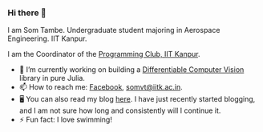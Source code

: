 ### Hi there 👋

<!--
**SomTambe/SomTambe** is a ✨ _special_ ✨ repository because its `README.md` (this file) appears on your GitHub profile.

Here are some ideas to get you started:

- 🔭 I’m currently working on ...
- 🌱 I’m currently learning ...
- 👯 I’m looking to collaborate on ...
- 🤔 I’m looking for help with ...
- 💬 Ask me about ...
- 📫 How to reach me: ...
- 😄 Pronouns: ...
- ⚡ Fun fact: ...
-->

I am Som Tambe. Undergraduate student majoring in Aerospace Engineering. IIT Kanpur.

I am the Coordinator of the [Programming Club, IIT Kanpur](https://pclub.in/).

- 🔭 I’m currently working on building a [Differentiable Computer Vision](https://somtambe.github.io/blogs/summer_21/) library in pure Julia.
- 📫 How to reach me: [Facebook](https://facebook.com/tambesom), [somvt@iitk.ac.in](mailto:somvt@iitk.ac.in).
- 🖥️ You can also read my blog [here](https://somtambe.github.io/blogs/). I have just recently started blogging, and I am not sure how long and consistently will I continue it.
- ⚡ Fun fact: I love swimming! 
